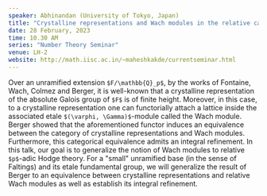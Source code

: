 ```yaml
---
speaker: Abhinandan (University of Tokyo, Japan)
title: "Crystalline representations and Wach modules in the relative case"
date: 28 February, 2023
time: 10.30 AM
series: "Number Theory Seminar"
venue: LH-2
website: http://math.iisc.ac.in/~maheshkakde/currentseminar.html
---
```


Over an unramified extension `$F/\mathbb{Q}_p$`, by the works of Fontaine, Wach, Colmez and Berger, it is well-known that a crystalline representation of the absolute Galois group of `$F$` is of finite height. Moreover, in this case, to a crystalline representation one can functorially attach a lattice inside the associated etale `$(\varphi, \Gamma)$`-module called the Wach module. Berger showed that the aforementioned functor induces an equivalence between the category of crystalline representations and Wach modules. Furthermore, this categorical equivalence admits an integral refinement. In this talk, our goal is to generalize the notion of Wach modules to relative `$p$`-adic Hodge theory. For a "small" unramified base (in the sense of Faltings) and its etale fundamental group, we will generalize the result of Berger to an equivalence between crystalline representations and relative Wach modules as well as establish its integral refinement.
